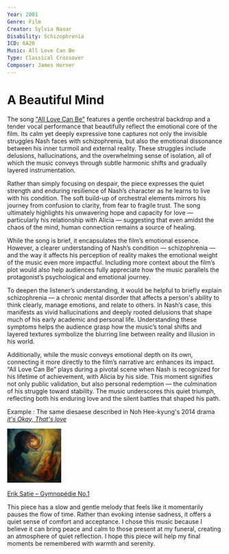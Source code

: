 ```yaml
---
Year: 2001 
Genre: Film
Creator: Sylvia Nasar
Disability: Schizophrenia
ICD: 6A20
Music: All Love Can Be
Type: Classical Crossover
Composer: James Horner
---
```


# A Beautiful Mind

The song ["All Love Can Be"](https://youtu.be/Kajazfzb0Ow?feature=shared) features a gentle orchestral backdrop and a tender vocal performance that beautifully reflect the emotional core of the film. Its calm yet deeply expressive tone captures not only the invisible struggles Nash faces with schizophrenia, but also the emotional dissonance between his inner turmoil and external reality. These struggles include delusions, hallucinations, and the overwhelming sense of isolation, all of which the music conveys through subtle harmonic shifts and gradually layered instrumentation.

Rather than simply focusing on despair, the piece expresses the quiet strength and enduring resilience of Nash’s character as he learns to live with his condition. The soft build-up of orchestral elements mirrors his journey from confusion to clarity, from fear to fragile trust. The song ultimately highlights his unwavering hope and capacity for love — particularly his relationship with Alicia — suggesting that even amidst the chaos of the mind, human connection remains a source of healing.

While the song is brief, it encapsulates the film’s emotional essence. However, a clearer understanding of Nash’s condition — schizophrenia — and the way it affects his perception of reality makes the emotional weight of the music even more impactful. Including more context about the film’s plot would also help audiences fully appreciate how the music parallels the protagonist’s psychological and emotional journey.

To deepen the listener’s understanding, it would be helpful to briefly explain schizophrenia — a chronic mental disorder that affects a person's ability to think clearly, manage emotions, and relate to others. In Nash’s case, this manifests as vivid hallucinations and deeply rooted delusions that shape much of his early academic and personal life. Understanding these symptoms helps the audience grasp how the music’s tonal shifts and layered textures symbolize the blurring line between reality and illusion in his world.

Additionally, while the music conveys emotional depth on its own, connecting it more directly to the film’s narrative arc enhances its impact. “All Love Can Be” plays during a pivotal scene when Nash is recognized for his lifetime of achievement, with Alicia by his side. This moment signifies not only public validation, but also personal redemption — the culmination of his struggle toward stability. The music underscores this quiet triumph, reflecting both his enduring love and the silent battles that shaped his path.

Example : The same diesaese described in Noh Hee-kyung's 2014 drama [*it's Okay, That's love*](yoon_sooim.md)

<img src="./lee_eunbi_img.png" alt="image depicting Schizophrenia" style="width:25%;" />


[Erik Satie – Gymnopédie No.1](https://youtu.be/S-Xm7s9eGxU)

This piece has a slow and gentle melody that feels like it momentarily pauses the flow of time. Rather than evoking intense sadness, it offers a quiet sense of comfort and acceptance. I chose this music because I believe it can bring peace and calm to those present at my funeral, creating an atmosphere of quiet reflection. I hope this piece will help my final moments be remembered with warmth and serenity.

